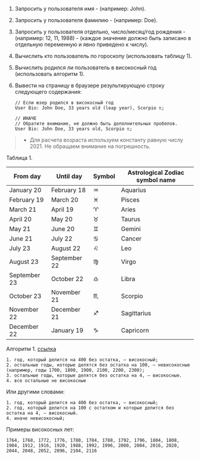 1. Запросить у пользователя имя - (например: John).
2. Запросить у пользователя фамилию - (например: Doe). 
3. Запросить у пользователя отдельно, число/месяц/год рождения - (например: 12, 11, 1988) - (каждое значение должно быть записано в отдельную переменную и явно приведено к числу).
4. Вычислить кто пользователь по гороскопу (использовать таблицу 1).
5. Вычислить родился ли пользователь в високосный год (использовать алгоритм 1).
6. Вывести на страницу в браузере результирующую строку следующего содержания:

   ```
   // Если юзер родился в високосный год
   User Bio: John Doe, 33 years old (leap year), Scorpio ♏;

   // ИНАЧЕ
   // Обратите внимание, не должно быть дополнительных пробелов.
   User Bio: John Doe, 33 years old, Scorpio ♏;
   ```

> * Для расчета возраста используем константу равную числу 2021. Не обращаем внимание на погрешность.

Таблица 1.

| From day     | Until day    | Symbol | Astrological Zodiac symbol name |
| -------------- | -------------- | -------- | --------------------------------- |
| January 20   | February 18  | ♒     | Aquarius                        |
| February 19  | March 20     | ♓     | Pisces                          |
| March 21     | April 19     | ♈     | Aries                           |
| April 20     | May 20       | ♉     | Taurus                          |
| May 21       | June 20      | ♊     | Gemini                          |
| June 21      | July 22      | ♋     | Cancer                          |
| July 23      | August 22    | ♌     | Leo                             |
| August 23    | September 22 | ♍     | Virgo                           |
| September 23 | October 22   | ♎     | Libra                           |
| October 23   | November 21  | ♏     | Scorpio                         |
| November 22  | December 21  | ♐     | Sagittarius                     |
| December 22  | January 19   | ♑     | Capricorn                       |

Алгоритм 1. [ссылка](https://ru.wikipedia.org/wiki/%D0%92%D0%B8%D1%81%D0%BE%D0%BA%D0%BE%D1%81%D0%BD%D1%8B%D0%B9_%D0%B3%D0%BE%D0%B4)

```
1. год, который делится на 400 без остатка, — високосный;
2. остальные годы, которые делятся без остатка на 100, — невисокосные (например, годы 1700, 1800, 1900, 2100, 2200, 2300);
3. остальные годы, которые делятся без остатка на 4, — високосные.
4. все остальные не високосные
```

Или другими словами:

```
1. год, который делится на 400 без остатка, — високосный;
2. год, который делится на 100 с остатком и которые делится без остатка на 4, — високосный.
4. иначе невисокосный;
```
Примеры високосных лет:

```
1764, 1768, 1772, 1776, 1780, 1784, 1788, 1792, 1796, 1804, 1808, 1904, 1912, 1916, 1920, 1988, 1992, 1996, 2000, 2004, 2016, 2020, 2044, 2048, 2052, 2096, 2104, 2116
```